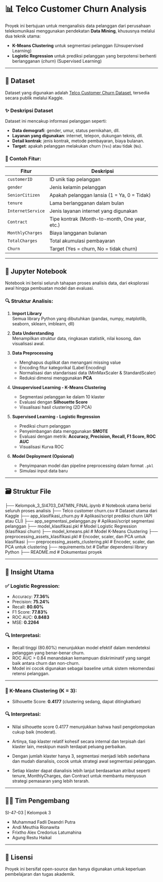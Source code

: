 # 📊 Telco Customer Churn Analysis

Proyek ini bertujuan untuk menganalisis data pelanggan dari perusahaan telekomunikasi menggunakan pendekatan **Data Mining**, khususnya melalui dua teknik utama:
- **K-Means Clustering** untuk segmentasi pelanggan (Unsupervised Learning)
- **Logistic Regression** untuk prediksi pelanggan yang berpotensi berhenti berlangganan (*churn*) (Supervised Learning)

---

## 📂 Dataset

Dataset yang digunakan adalah [Telco Customer Churn Dataset](https://www.kaggle.com/datasets/blastchar/telco-customer-churn), tersedia secara publik melalui Kaggle.

### ✨ Deskripsi Dataset
Dataset ini mencakup informasi pelanggan seperti:
- **Data demografi**: gender, umur, status pernikahan, dll.
- **Layanan yang digunakan**: internet, telepon, dukungan teknis, dll.
- **Detail kontrak**: jenis kontrak, metode pembayaran, biaya bulanan.
- **Target**: apakah pelanggan melakukan churn (`Yes`) atau tidak (`No`).

### 🔢 Contoh Fitur:
| Fitur              | Deskripsi                                         |
|--------------------|---------------------------------------------------|
| `customerID`       | ID unik tiap pelanggan                            |
| `gender`           | Jenis kelamin pelanggan                           |
| `SeniorCitizen`    | Apakah pelanggan lansia (1 = Ya, 0 = Tidak)       |
| `tenure`           | Lama berlangganan dalam bulan                     |
| `InternetService`  | Jenis layanan internet yang digunakan             |
| `Contract`         | Tipe kontrak (Month-to-month, One year, etc.)     |
| `MonthlyCharges`   | Biaya langganan bulanan                           |
| `TotalCharges`     | Total akumulasi pembayaran                        |
| `Churn`            | Target (Yes = churn, No = tidak churn)            |

---

## 📓 Jupyter Notebook

Notebook ini berisi seluruh tahapan proses analisis data, dari eksplorasi awal hingga pembuatan model dan evaluasi.

### 🔍 Struktur Analisis:
1. **Import Library**  
   Semua library Python yang dibutuhkan (pandas, numpy, matplotlib, seaborn, sklearn, imblearn, dll)

2. **Data Understanding**  
   Menampilkan struktur data, ringkasan statistik, nilai kosong, dan visualisasi awal.

3. **Data Preprocessing**  
   - Menghapus duplikat dan menangani missing value
   - Encoding fitur kategorikal (Label Encoding)
   - Normalisasi dan standarisasi data (MinMaxScaler & StandardScaler)
   - Reduksi dimensi menggunakan **PCA**

4. **Unsupervised Learning - K-Means Clustering**
   - Segmentasi pelanggan ke dalam 10 klaster
   - Evaluasi dengan **Silhouette Score**
   - Visualisasi hasil clustering (2D PCA)

5. **Supervised Learning - Logistic Regression**
   - Prediksi churn pelanggan
   - Penyeimbangan data menggunakan **SMOTE**
   - Evaluasi dengan metrik: **Accuracy, Precision, Recall, F1 Score, ROC AUC**
   - Visualisasi Kurva ROC

6. **Model Deployment (Opsional)**
   - Penyimpanan model dan pipeline preprocessing dalam format `.pkl`
   - Simulasi input data baru

---

## 🗃️ Struktur File
├── Kelompok_3_SI4703_DATMIN_FINAL.ipynb         # Notebook utama berisi seluruh proses analisis
├── Telco customer churn.csv                      # Dataset utama dari Kaggle
├── app_klasifikasi_churn.py                      # Aplikasi/script prediksi churn (API atau CLI)
├── app_segmentasi_pelanggan.py                   # Aplikasi/script segmentasi pelanggan
├── model_klasifikasi.pkl                          # Model Logistic Regression (klasifikasi churn)
├── model_kmeans.pkl                               # Model K-Means Clustering
├── preprocessing_assets_klasifikasi.pkl           # Encoder, scaler, dan PCA untuk klasifikasi
├── preprocessing_assets_clustering.pkl            # Encoder, scaler, dan PCA untuk clustering
├── requirements.txt                               # Daftar dependensi library Python
├── README.md                                      # Dokumentasi proyek

---

## 🧠 Insight Utama

### ✅ Logistic Regression:
- Accuracy: **77.36%**
- Precision: **75.24%**
- Recall: **80.60%**
- F1 Score: **77.83%**
- ROC AUC: **0.8483**
- MSE: **0.2264**

### 🔍 Interpretasi:
- Recall tinggi (80.60%) menunjukkan model efektif dalam mendeteksi pelanggan yang benar-benar churn.
- ROC AUC > 0.84 menandakan kemampuan diskriminatif yang sangat baik antara churn dan non-churn.
- Model ini cocok digunakan sebagai baseline untuk sistem rekomendasi retensi pelanggan.

---

### 🔹 K-Means Clustering (K = 3):
- Silhouette Score: **0.4177** (clustering sedang, dapat ditingkatkan)

### 🔍 Interpretasi:

- Nilai silhouette score 0.4177 menunjukkan bahwa hasil pengelompokan cukup baik (moderat).

- Artinya, tiap klaster relatif kohesif secara internal dan terpisah dari klaster lain, meskipun masih terdapat peluang perbaikan.

- Dengan jumlah klaster hanya 3, segmentasi menjadi lebih sederhana dan mudah dianalisis, cocok untuk strategi awal segmentasi pelanggan.

- Setiap klaster dapat dianalisis lebih lanjut berdasarkan atribut seperti tenure, MonthlyCharges, dan Contract untuk membantu menyusun strategi pemasaran yang lebih terarah.

---

## 👨‍💻 Tim Pengembang
SI-47-03 | Kelompok 3
- Muhammad Fadli Deandri Putra  
- Andi Meuthia Rionawita  
- Frixtho Alex Credorius Latumahina  
- Agung Restu Haikal  

---

## 📄 Lisensi
Proyek ini bersifat open-source dan hanya digunakan untuk keperluan pembelajaran dan tugas akademik.

